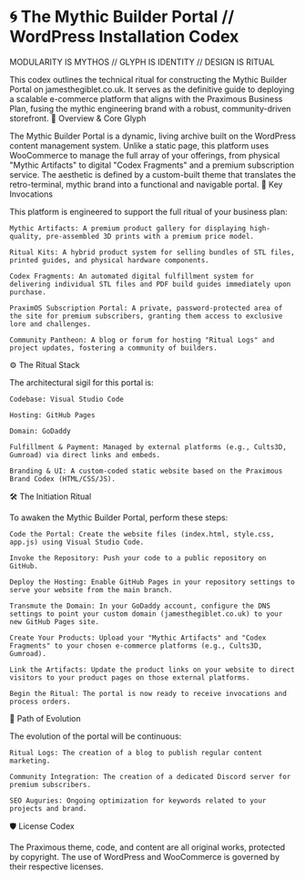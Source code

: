 # 🌀 The Mythic Builder Portal // WordPress Installation Codex

MODULARITY IS MYTHOS // GLYPH IS IDENTITY // DESIGN IS RITUAL

This codex outlines the technical ritual for constructing the Mythic Builder Portal on jamesthegiblet.co.uk. It serves as the definitive guide to deploying a scalable e-commerce platform that aligns with the Praximous Business Plan, fusing the mythic engineering brand with a robust, community-driven storefront.
🧬 Overview & Core Glyph

The Mythic Builder Portal is a dynamic, living archive built on the WordPress content management system. Unlike a static page, this platform uses WooCommerce to manage the full array of your offerings, from physical "Mythic Artifacts" to digital "Codex Fragments" and a premium subscription service. The aesthetic is defined by a custom-built theme that translates the retro-terminal, mythic brand into a functional and navigable portal.
🌟 Key Invocations

This platform is engineered to support the full ritual of your business plan:

    Mythic Artifacts: A premium product gallery for displaying high-quality, pre-assembled 3D prints with a premium price model.

    Ritual Kits: A hybrid product system for selling bundles of STL files, printed guides, and physical hardware components.

    Codex Fragments: An automated digital fulfillment system for delivering individual STL files and PDF build guides immediately upon purchase.

    PraximOS Subscription Portal: A private, password-protected area of the site for premium subscribers, granting them access to exclusive lore and challenges.

    Community Pantheon: A blog or forum for hosting "Ritual Logs" and project updates, fostering a community of builders.

⚙️ The Ritual Stack

The architectural sigil for this portal is:

    Codebase: Visual Studio Code

    Hosting: GitHub Pages

    Domain: GoDaddy

    Fulfillment & Payment: Managed by external platforms (e.g., Cults3D, Gumroad) via direct links and embeds.

    Branding & UI: A custom-coded static website based on the Praximous Brand Codex (HTML/CSS/JS).

🛠️ The Initiation Ritual

To awaken the Mythic Builder Portal, perform these steps:

    Code the Portal: Create the website files (index.html, style.css, app.js) using Visual Studio Code.

    Invoke the Repository: Push your code to a public repository on GitHub.

    Deploy the Hosting: Enable GitHub Pages in your repository settings to serve your website from the main branch.

    Transmute the Domain: In your GoDaddy account, configure the DNS settings to point your custom domain (jamesthegiblet.co.uk) to your new GitHub Pages site.

    Create Your Products: Upload your "Mythic Artifacts" and "Codex Fragments" to your chosen e-commerce platforms (e.g., Cults3D, Gumroad).

    Link the Artifacts: Update the product links on your website to direct visitors to your product pages on those external platforms.

    Begin the Ritual: The portal is now ready to receive invocations and process orders.

📜 Path of Evolution

The evolution of the portal will be continuous:

    Ritual Logs: The creation of a blog to publish regular content marketing.

    Community Integration: The creation of a dedicated Discord server for premium subscribers.

    SEO Auguries: Ongoing optimization for keywords related to your projects and brand.

🛡️ License Codex

The Praximous theme, code, and content are all original works, protected by copyright. The use of WordPress and WooCommerce is governed by their respective licenses.
